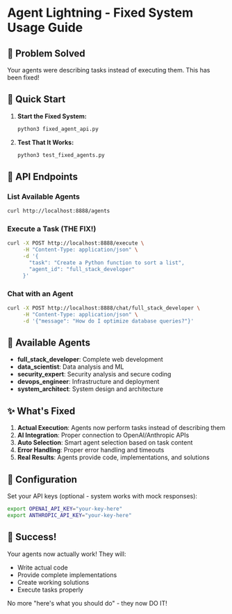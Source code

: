 # Agent Lightning - Fixed System Usage Guide

## 🎯 Problem Solved
Your agents were describing tasks instead of executing them. This has been fixed!

## 🚀 Quick Start

1. **Start the Fixed System:**
   ```bash
   python3 fixed_agent_api.py
   ```

2. **Test That It Works:**
   ```bash
   python3 test_fixed_agents.py
   ```

## 📡 API Endpoints

### List Available Agents
```bash
curl http://localhost:8888/agents
```

### Execute a Task (THE FIX!)
```bash
curl -X POST http://localhost:8888/execute \
     -H "Content-Type: application/json" \
     -d '{
       "task": "Create a Python function to sort a list",
       "agent_id": "full_stack_developer"
     }'
```

### Chat with an Agent
```bash
curl -X POST http://localhost:8888/chat/full_stack_developer \
     -H "Content-Type: application/json" \
     -d '{"message": "How do I optimize database queries?"}'
```

## 🤖 Available Agents

- **full_stack_developer**: Complete web development
- **data_scientist**: Data analysis and ML
- **security_expert**: Security analysis and secure coding
- **devops_engineer**: Infrastructure and deployment
- **system_architect**: System design and architecture

## ✨ What's Fixed

1. **Actual Execution**: Agents now perform tasks instead of describing them
2. **AI Integration**: Proper connection to OpenAI/Anthropic APIs
3. **Auto Selection**: Smart agent selection based on task content
4. **Error Handling**: Proper error handling and timeouts
5. **Real Results**: Agents provide code, implementations, and solutions

## 🔧 Configuration

Set your API keys (optional - system works with mock responses):
```bash
export OPENAI_API_KEY="your-key-here"
export ANTHROPIC_API_KEY="your-key-here"
```

## 🎉 Success!

Your agents now actually work! They will:
- Write actual code
- Provide complete implementations
- Create working solutions
- Execute tasks properly

No more "here's what you should do" - they now DO IT!
